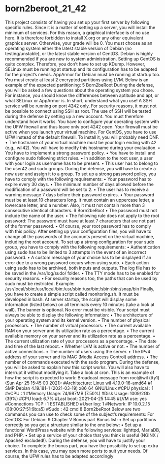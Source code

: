 # born2beroot_21_42

This project consists of having you set up your first server by following specific rules.
Since it is a matter of setting up a server, you will install the
minimum of services. For this reason, a graphical interface is of no
use here. It is therefore forbidden to install X.org or any other
equivalent graphics server. Otherwise, your grade will be 0.
You must choose as an operating system either the latest stable version of Debian (no
testing/unstable), or the latest stable version of CentOS. Debian is highly recommended
if you are new to system administration.
Setting up CentOS is quite complex. Therefore, you don’t have to
set up KDump. However, SELinux must be running at startup and its
configuration has to be adapted for the project’s needs. AppArmor
for Debian must be running at startup too.
You must create at least 2 encrypted partitions using LVM. Below is an example of the
expected partitioning:
5
Born2beRoot
During the defense, you will be asked a few questions about the
operating system you chose. For instance, you should know the
differences between aptitude and apt, or what SELinux or AppArmor
is. In short, understand what you use!
A SSH service will be running on port 4242 only. For security reasons, it must not be
possible to connect using SSH as root.
The use of SSH will be tested during the defense by setting up a new
account. You must therefore understand how it works.
You have to configure your operating system with the UFW firewall and thus leave only
port 4242 open.
Your firewall must be active when you launch your virtual machine.
For CentOS, you have to use UFW instead of the default firewall. To
install it, you will probably need DNF.
• The hostname of your virtual machine must be your login ending with 42 (e.g.,
wil42). You will have to modify this hostname during your evaluation.
• You have to implement a strong password policy.
• You have to install and configure sudo following strict rules.
• In addition to the root user, a user with your login as username has to be present.
• This user has to belong to the user42 and sudo groups.
During the defense, you will have to create a new user and assign it
to a group.
To set up a strong password policy, you have to comply with the following requirements:
• Your password has to expire every 30 days.
• The minimum number of days allowed before the modification of a password will
be set to 2.
• The user has to receive a warning message 7 days before their password expires.
• Your password must be at least 10 characters long. It must contain an uppercase
letter, a lowercase letter, and a number. Also, it must not contain more than 3
consecutive identical characters.
6
Born2beRoot
• The password must not include the name of the user.
• The following rule does not apply to the root password: The password must have
at least 7 characters that are not part of the former password.
• Of course, your root password has to comply with this policy.
After setting up your configuration files, you will have to change
all the passwords of the accounts present on the virtual machine,
including the root account.
To set up a strong configuration for your sudo group, you have to comply with the
following requirements:
• Authentication using sudo has to be limited to 3 attempts in the event of an incorrect password.
• A custom message of your choice has to be displayed if an error due to a wrong
password occurs when using sudo.
• Each action using sudo has to be archived, both inputs and outputs. The log file
has to be saved in the /var/log/sudo/ folder.
• The TTY mode has to be enabled for security reasons.
• For security reasons too, the paths that can be used by sudo must be restricted.
Example:
/usr/local/sbin:/usr/local/bin:/usr/sbin:/usr/bin:/sbin:/bin:/snap/bin
Finally, you have to create a simple script called monitoring.sh. It must be developed in bash.
At server startup, the script will display some information (listed below) on all terminals every 10 minutes (take a look at wall). The banner is optional. No error must
be visible.
Your script must always be able to display the following information:
• The architecture of your operating system and its kernel version.
• The number of physical processors.
• The number of virtual processors.
• The current available RAM on your server and its utilization rate as a percentage.
• The current available memory on your server and its utilization rate as a percentage.
• The current utilization rate of your processors as a percentage.
• The date and time of the last reboot.
• Whether LVM is active or not.
• The number of active connections.
• The number of users using the server.
• The IPv4 address of your server and its MAC (Media Access Control) address.
• The number of commands executed with the sudo program.
During the defense, you will be asked to explain how this script
works. You will also have to interrupt it without modifying it.
Take a look at cron.
This is an example of how the script is expected to work:
Broadcast message from root@wil (tty1) (Sun Apr 25 15:45:00 2021):
#Architecture: Linux wil 4.19.0-16-amd64 #1 SMP Debian 4.19.181-1 (2021-03-19) x86_64 GNU/Linux
#CPU physical : 1
#vCPU : 1
#Memory Usage: 74/987MB (7.50%)
#Disk Usage: 1009/2Gb (39%)
#CPU load: 6.7%
#Last boot: 2021-04-25 14:45
#LVM use: yes
#Connections TCP : 1 ESTABLISHED
#User log: 1
#Network: IP 10.0.2.15 (08:00:27:51:9b:a5)
#Sudo : 42 cmd
8
Born2beRoot
Below are two commands you can use to check some of the subject’s requirements:
For CentOS:
For Debian:
9
Chapter V
Bonus part
Bonus list:
• Set up partitions correctly so you get a structure similar to the one below:
• Set up a functional WordPress website with the following services: lighttpd, MariaDB, and PHP.
• Set up a service of your choice that you think is useful (NGINX / Apache2 excluded!). During the defense, you will have to justify your choice.
To complete the bonus part, you have the possibility to set up extra
services. In this case, you may open more ports to suit your needs.
Of course, the UFW rules has to be adapted accordingly

